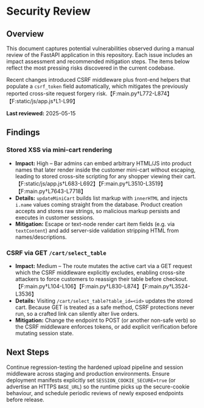 # Security Review

## Overview
This document captures potential vulnerabilities observed during a manual review of the FastAPI application in this repository.
Each issue includes an impact assessment and recommended mitigation steps. The items below reflect the most pressing risks
discovered in the current codebase.

Recent changes introduced CSRF middleware plus front-end helpers that populate a `csrf_token` field automatically, which
mitigates the previously reported cross-site request forgery risk.【F:main.py†L772-L874】【F:static/js/app.js†L1-L99】

**Last reviewed:** 2025-05-15

## Findings

### Stored XSS via mini-cart rendering
- **Impact:** High – Bar admins can embed arbitrary HTML/JS into product names that later render inside the customer mini-cart without escaping, leading to stored cross-site scripting for any shopper viewing their cart. 【F:static/js/app.js†L683-L692】【F:main.py†L3510-L3519】【F:main.py†L7643-L7718】
- **Details:** `updateMiniCart` builds list markup with ``innerHTML`` and injects `i.name` values coming straight from the database. Product creation accepts and stores raw strings, so malicious markup persists and executes in customer sessions.
- **Mitigation:** Escape or text-node render cart item fields (e.g. via `textContent`) and add server-side validation stripping HTML from names/descriptions.

### CSRF via GET `/cart/select_table`
- **Impact:** Medium – The route mutates the active cart via a GET request which the CSRF middleware explicitly excludes, enabling cross-site attackers to force customers to reassign their table before checkout. 【F:main.py†L104-L106】【F:main.py†L830-L874】【F:main.py†L3524-L3536】
- **Details:** Visiting `/cart/select_table?table_id=<id>` updates the stored cart. Because GET is treated as a safe method, CSRF protections never run, so a crafted link can silently alter live orders.
- **Mitigation:** Change the endpoint to POST (or another non-safe verb) so the CSRF middleware enforces tokens, or add explicit verification before mutating session state.

## Next Steps
Continue regression-testing the hardened upload pipeline and session middleware across staging and production environments.
Ensure deployment manifests explicitly set `SESSION_COOKIE_SECURE=true` (or advertise an HTTPS `BASE_URL`) so the runtime picks
up the secure-cookie behaviour, and schedule periodic reviews of newly exposed endpoints before release.
